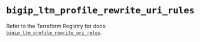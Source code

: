 # `bigip_ltm_profile_rewrite_uri_rules`

Refer to the Terraform Registry for docs: [`bigip_ltm_profile_rewrite_uri_rules`](https://registry.terraform.io/providers/f5networks/bigip/1.24.1/docs/resources/ltm_profile_rewrite_uri_rules).
